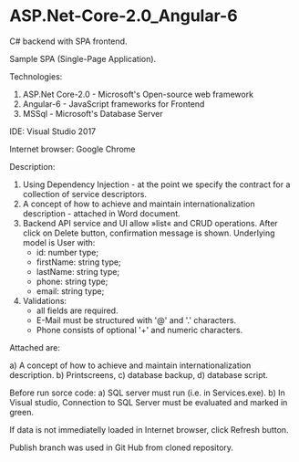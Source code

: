 # ASP.Net-Core-2.0_Angular-6
C# backend with SPA frontend.

Sample SPA (Single-Page Application).

Technologies:
1. ASP.Net Core-2.0 - Microsoft's Open-source web framework
2. Angular-6 - JavaScript frameworks for Frontend
3. MSSql - Microsoft's Database Server

IDE: Visual Studio 2017

Internet browser: Google Chrome 

Description:
1. Using Dependency Injection - at the point we specify the contract for a collection of service descriptors.
2. A concept of how to achieve and maintain internationalization description - attached in Word document.
3. Backend API service and UI allow »list« and CRUD operations. After click on Delete button, confirmation message is
   shown. Underlying model is User with: 
     - id: number type;
     - firstName: string type; 
     - lastName: string type; 
     - phone: string type;    
     - email: string type;
4. Validations: 
     - all fields are required.    
     - E-Mail must be structured with '@' and '.' characters.
     - Phone consists of optional '+' and numeric characters. 

Attached are:

a) A concept of how to achieve and maintain internationalization description. 
b) Printscreens,
c) database backup, 
d) database script.

Before run sorce code:
a) SQL server must run (i.e. in Services.exe). 
b) In Visual studio, Connection to SQL Server must be evaluated and marked in green.

If data is not immediatelly loaded in Internet browser, click Refresh button.

Publish branch was used in Git Hub from cloned repository.
